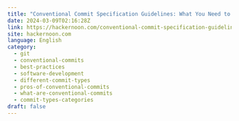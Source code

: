 ```yaml
---
title: "Conventional Commit Specification Guidelines: What You Need to Know"
date: 2024-03-09T02:16:28Z
link: https://hackernoon.com/conventional-commit-specification-guidelines-what-you-need-to-know?source=rss&utm_medium=RSS&utm_source=news.12bit.vn
site: hackernoon.com
language: English
category:
  - git
  - conventional-commits
  - best-practices
  - software-development
  - different-commit-types
  - pros-of-conventional-commits
  - what-are-conventional-commits
  - commit-types-categories
draft: false
---
```

